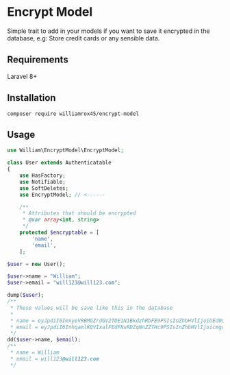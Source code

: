 # Encrypt Model
Simple trait to add in your models if you want to save it encrypted in the database, e.g: Store credit cards or any sensible data.

## Requirements
Laravel 8+

## Installation
```composer require williamrox45/encrypt-model``` 

## Usage
```php
use William\EncryptModel\EncryptModel;

class User extends Authenticatable
{
    use HasFactory;
    use Notifiable;
    use SoftDeletes;
    use EncryptModel; // <------

    /**
     * Attributes that should be encrypted
     * @var array<int, string>
     */
    protected $encryptable = [
        'name',
        'email',
    ];

```

```php
$user = new User();

$user->name = "William";
$user->email = "will123@will123.com";

dump($user);
/**
 * These values will be save like this in the database
 * 
 * name = eyJpdiI6ImxyeVRBMGZrdGV2TDE1N1BkdzhRbFE9PSIsInZhbHVlIjoiUEd0QjlNbzNLMDBidXYySUtnRHB4dz09IiwibWFjIjoiMWY2ZDhjZjVhMmY5Mzk1ZGJlZDlhZWEyODk1ODg4NzIzOTdlZWE5MGY3ODhjNmM1ZDUzOGY2MzM5ZjEzOWI3YSIsInRhZyI6IiJ9
 * email = eyJpdiI6InhqamlKQVIxalFEdFNuRDZqNnZZTHc9PSIsInZhbHVlIjoicmgrMktBcDJwUllvZzFEZ3h6VDd3dlhKZXBPSWNuMi9TcHYrYnBZb2wrVT0iLCJtYWMiOiI2MGM0YmI5Mzc1ZjkxZjFkY2VkNDE3MzIwZDRjYjQ5ODc4ZDc1N2JjYTU2MmExNGNkYTlmZjk3NTU4ODM1Y2M5IiwidGFnIjoiIn0
 */
dd($user->name, $email);
/**
 * name = William
 * email = will123@will123.com
 */
```